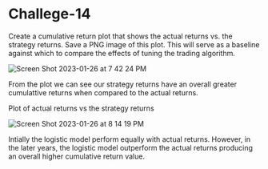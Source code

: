 # Challege-14

Create a cumulative return plot that shows the actual returns vs. the strategy returns. Save a PNG image of this plot. This will serve as a baseline against which to compare the effects of tuning the trading algorithm.

![Screen Shot 2023-01-26 at 7 42 24 PM](https://user-images.githubusercontent.com/111663557/215005143-6c7fe9ff-1807-4688-a921-a621a13cc7cc.png)

From the plot we can see our strategy returns have an overall greater cumulattive returns when compared to the actual returns.


Plot of actual returns vs the strategy returns

![Screen Shot 2023-01-26 at 8 14 19 PM](https://user-images.githubusercontent.com/111663557/215008133-887d8729-5a84-46df-aaf8-da65035cb46c.png)

Intially the logistic model perform equally with actual returns. However, in the later years, the logistic model outperform the actual returns producing an overall higher cumulative return value.
